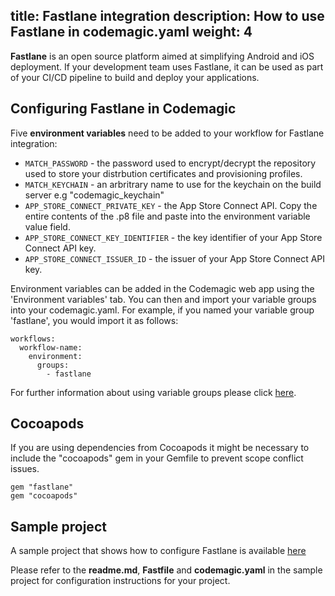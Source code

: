 title: Fastlane integration
description: How to use Fastlane in codemagic.yaml
weight: 4
---

**Fastlane** is an open source platform aimed at simplifying Android and iOS deployment. If your development team uses Fastlane, it can be used as part of your CI/CD pipeline to build and deploy your applications.

## Configuring Fastlane in Codemagic

Five **environment variables**  need to be added to your workflow for Fastlane integration: 

- `MATCH_PASSWORD` - the password used to encrypt/decrypt the repository used to store your distrbution certificates and provisioning profiles.
- `MATCH_KEYCHAIN` - an arbritrary name to use for the keychain on the build server e.g "codemagic_keychain"
- `APP_STORE_CONNECT_PRIVATE_KEY` - the App Store Connect API. Copy the entire contents of the .p8 file and paste into the environment variable value field.
- `APP_STORE_CONNECT_KEY_IDENTIFIER` - the key identifier of your App Store Connect API key.
- `APP_STORE_CONNECT_ISSUER_ID` - the issuer of your App Store Connect API key.

Environment variables can be added in the Codemagic web app using the 'Environment variables' tab. You can then and import your variable groups into your codemagic.yaml. For example, if you named your variable group 'fastlane', you would import it as follows:

```
workflows:
  workflow-name:
    environment:
      groups:
        - fastlane
```

For further information about using variable groups please click [here](https://docs.codemagic.io/variables/environment-variable-groups/).

## Cocoapods

If you are using dependencies from Cocoapods it might be necessary to include the "cocoapods" gem in your Gemfile to prevent scope conflict issues. 

```
gem "fastlane"
gem "cocoapods"
```

## Sample project

A sample project that shows how to configure Fastlane is available [here](https://github.com/codemagic-ci-cd/codemagic-sample-projects/tree/main/integrations/fastlane-integration-demo-project)

Please refer to the **readme.md**, **Fastfile** and **codemagic.yaml** in the sample project for configuration instructions for your project.